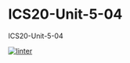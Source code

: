 # ICS20-Unit-5-04
ICS20-Unit-5-04

[![linter](https://github.com/BigGuyAlex/ICS20-Unit5-04/workflows/linter/badge.svg)](https://github.com/marketplace/actions/super-linter)
